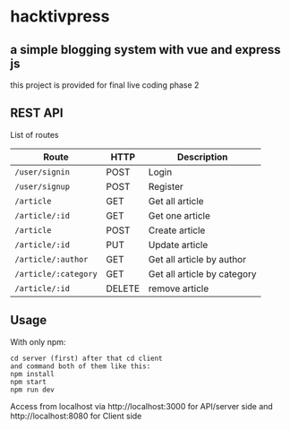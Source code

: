 # hacktivpress

## a simple blogging system with vue and express js

this project is provided for final live coding phase 2

## REST API

List of routes

Route | HTTP | Description
------|------|------------
`/user/signin` | POST | Login
`/user/signup` | POST | Register
`/article` | GET | Get all article
`/article/:id` | GET | Get one article
`/article` | POST | Create article
`/article/:id` | PUT | Update article
`/article/:author` | GET | Get all article by author
`/article/:category` | GET | Get all article by category
`/article/:id` | DELETE | remove article

## Usage
With only npm:
```
cd server (first) after that cd client
and command both of them like this:
npm install
npm start
npm run dev
```

Access from localhost via http://localhost:3000 for API/server side and http://localhost:8080 for Client side
